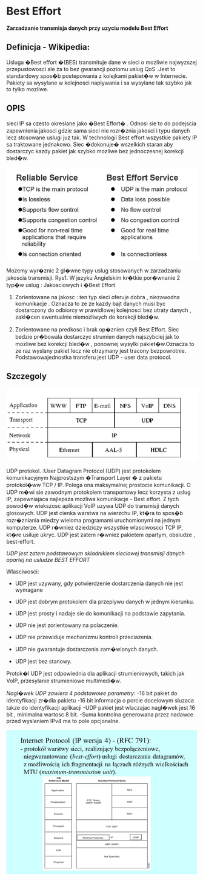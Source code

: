 # Best Effort

**Zarzadzanie transmisja danych  przy uzyciu modelu  Best Effort**


## Definicja - Wikipedia:

Usluga �Best effort �(BES) transmituje dane w sieci o mozliwie najwyzszej przepustowosci
ale za to bez gwarancji poziomu uslug QoS .Jest to standardowy spos�b postepowania z kolejkami
pakiet�w w Internecie. Pakiety sa wysylane w kolejnosci naplywania i sa wysylane tak 
szybko jak to tylko mozliwe.



## OPIS

sieci IP sa czesto okreslane jako �Best Effort�  . Odnosi sie to do podejscia zapewnienia jakosci 
 gdzie sama sieci nie rozr�znia jakosci i typu  danych lecz stosowane uslugi juz tak. 
W technologii Best effort  wszystkie pakiety IP sa traktowane jednakowo. Siec �dokonuje� wszelkich
 staran aby dostarczyc  kazdy pakiet jak szybko mozliwe bez jednoczesnej korekcji bled�w.

![obrazek 1](1.png)





Mozemy wyr�znic 2 gl�wne typy uslug stosowanych w zarzadzaniu jakoscia transmisji.
Rys1. W jezyku Angielskim kr�tkie por�wnanie 2 typ�w uslug : Jakosciowych i  �Best Effort








1.	Zorientowane na jakosc : ten typ sieci oferuje  dobra , niezawodna komunikacje .
        Oznacza to ze ze kazdy bajt danych musi byc dostarczony do odbiorcy w prawidlowej 
        kolejnosci  bez utraty danych  , zakl�cen ewentualnie niemozliwych do korekcji bled�w.

2.	Zorientowane  na  predkosc i brak op�znien czyli Best Effort. Siec bedzie pr�bowala
        dostarczyc strumien danych najszybciej jak to mozliwe bez korekcji bled�w , ponownej 
        wysylki pakiet�w.Oznacza to ze raz wyslany pakiet lecz nie otrzymany jest tracony bezpowrotnie.
         Podstawowajednostka transferu jest UDP - user data protocol.  



## Szczegoly



![Obrazek 2](2.png)



UDP  protokol. :User Datagram Protocol (UDP) jest protokolem komunikacyjnym Najprostszym �Transport Layer � 
z  pakietu protokol�ww TCP / IP. Polega ona maksymalnej  prostocie  komunikacji. 
O UDP m�wi sie zawodnym protokolem transportowy lecz korzysta z uslug IP, zapewniajaca najlepsza
 mozliwa komunikacje - Best  effort.
Z tych powod�w wiekszosc aplikacji VoIP uzywa UDP do transmisji danych glosowych. 
UDP jest cienka warstwa na wierzchu IP, kt�ra to spos�b rozr�zniania miedzy wieloma programami 
uruchomionymi na jednym komputerze. UDP r�wniez dziedziczy wszystkie wlasciwoscci TCP IP, 
kt�re usiluje ukryc. UDP jest zatem r�wniez pakietem opartym, obsludze , best-effort.


*UDP  jest zatem podstawowym skladnikiem sieciowej transmisji danych opartej na usludze BEST EFFORT*


Wlasciwosci:

- UDP jest uzywany, gdy potwierdzenie dostarczenia  danych nie jest wymagane

- UDP jest dobrym protokolem dla przeplywu danych w jednym kierunku.

- UDP jest prosty i nadaje sie do komunikacji na podstawie zapytania.

- UDP nie jest zorientowany na polaczenie.

- UDP nie przewiduje mechanizmu kontroli przeciazenia.

- UDP nie gwarantuje dostarczenia zam�wionych danych.

- UDP jest bez stanowy.

Protok�l UDP jest odpowiednia dla aplikacji strumieniowych, takich jak VoIP, 
przesylanie strumieniowe multimedi�w.



*Nagl�wek UDP zawiera 4 podstawowe parametry:*
-16 bit  pakiet do identyfikacji zr�dla pakietu
-16 bit informacja o porcie docelowym  sluzaca takze  do  identyfikacji aplikacji
-UDP pakiet jest  wlaczajac nagl�wek jest 16 bit  , minimalna wartosc 8 bit.
-Suma kontrolna generowana przez nadawce  przed wyslaniem  IPv4 ma to pole opcjonalne.

![Obrazek 3](3.png)










